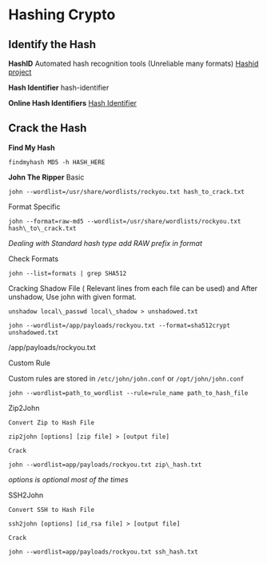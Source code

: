 # Hashing Crypto

## Identify the Hash

**HashID** Automated hash recognition tools \(Unreliable many formats\) [Hashid project](https://pypi.org/project/hashID/)

**Hash Identifier** hash-identifier

**Online Hash Identifiers** [Hash Identifier](https://hashes.com/en/tools/hash_identifier)

## Crack the Hash

**Find My Hash**

```text
findmyhash MD5 -h HASH_HERE
```

**John The Ripper** Basic

```text
john --wordlist=/usr/share/wordlists/rockyou.txt hash_to_crack.txt
```

Format Specific

```text
john --format=raw-md5 --wordlist=/usr/share/wordlists/rockyou.txt hash\_to\_crack.txt
```

_Dealing with Standard hash type add RAW prefix in format_

Check Formats

```text
john --list=formats | grep SHA512
```

Cracking Shadow File \( Relevant lines from each file can be used\) and After unshadow, Use john with given format.

```text
unshadow local\_passwd local\_shadow > unshadowed.txt

john --wordlist=/app/payloads/rockyou.txt --format=sha512crypt unshadowed.txt
```

/app/payloads/rockyou.txt

Custom Rule

Custom rules are stored in `/etc/john/john.conf` or `/opt/john/john.conf`

```text
john --wordlist=path_to_wordlist --rule=rule_name path_to_hash_file
```

Zip2John

```text
Convert Zip to Hash File

zip2john [options] [zip file] > [output file]

Crack

john --wordlist=app/payloads/rockyou.txt zip\_hash.txt
```

_options is optional most of the times_

SSH2John

```text
Convert SSH to Hash File

ssh2john [options] [id_rsa file] > [output file]

Crack

john --wordlist=app/payloads/rockyou.txt ssh_hash.txt
```

